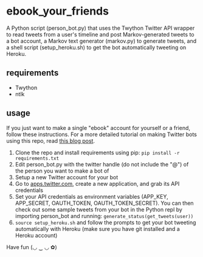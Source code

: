 # ebook_your_friends

A Python script (person_bot.py) that uses the Twython Twitter API wrapper to read tweets from a user's timeline and post Markov-generated tweets to a bot account, a Markov text generator (markov.py) to generate tweets, and a shell script (setup_heroku.sh) to get the bot automatically tweeting on Heroku.

## requirements
- Twython
- ntlk

## usage

If you just want to make a single "ebook" account for yourself or a friend, follow these instructions. For a more detailed tutorial on making Twitter bots using this repo, read [this blog post](http://programmingforwitches.tumblr.com/post/110169568366/ebook-your-friends).

1. Clone the repo and install requirements using pip: ```pip install -r requirements.txt```
2. Edit person_bot.py with the twitter handle (do not include the "@") of the person you want to make a bot of
3. Setup a new Twitter account for your bot
4. Go to [apps.twitter.com](https://apps.twitter.com/), create a new application, and grab its API credentials
5. Set your API credentials as environment variables (APP_KEY, APP_SECRET, OAUTH_TOKEN, OAUTH_TOKEN_SECRET). You can then check out some sample tweets from your bot in the Python repl by importing person_bot and running: ```generate_status(get_tweets(user))```
6. ```source setup_heroku.sh``` and follow the prompts to get your bot tweeting automatically with Heroku (make sure you have git installed and a Heroku account)

Have fun (◡ ‿ ◡ ✿)
